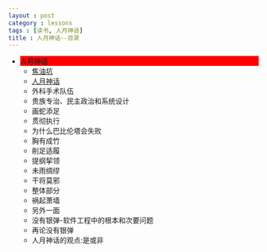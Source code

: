 ```yaml
---
layout : post
category : lessons
tags : [读书, 人月神话]
title : 人月神话--目录
---
```


<div><ul>
	<li><div  style="background-color:#ff0000;">人月神话</div>
		<ul>
	<li><div><a href="http://bkzxp.github.com/lessons/2013/01/30/man-month-read01/" title="焦油坑">焦油坑</a> </div></li>
	<li><div><a href="#">人月神话</a> </div></li>
	<li><div>外科手术队伍</div></li>
	<li><div>贵族专治、民主政治和系统设计</div></li>
	<li><div>画蛇添足</div></li>
	<li><div>贯彻执行</div></li>
	<li><div>为什么巴比伦塔会失败</div></li>
	<li><div>胸有成竹</div></li>
	<li><div>削足适履</div></li>
	<li><div>提纲挈领</div></li>
	<li><div>未雨绸缪</div></li>
	<li><div>干将莫邪</div></li>
	<li><div>整体部分</div></li>
	<li><div>祸起萧墙</div></li>
	<li><div>另外一面</div></li>
	<li><div>没有银弹-软件工程中的根本和次要问题</div></li>
	<li><div>再论没有银弹</div></li>
	<li><div>人月神话的观点:是或非</div></li></ul></li></ul></div>
